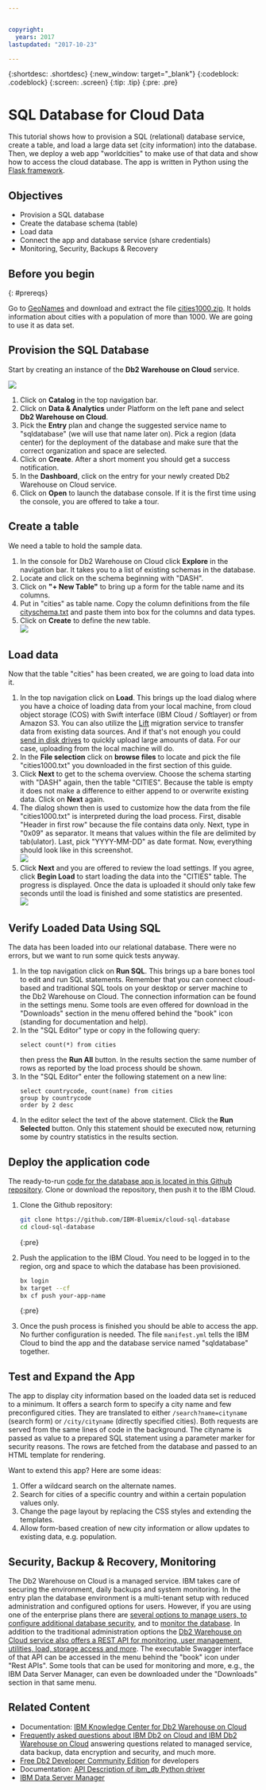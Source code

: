 ```yaml
---


copyright:
  years: 2017
lastupdated: "2017-10-23"

---
```


{:shortdesc: .shortdesc}
{:new_window: target="_blank"}
{:codeblock: .codeblock}
{:screen: .screen}
{:tip: .tip}
{:pre: .pre}

# SQL Database for Cloud Data 

This tutorial shows how to provision a SQL (relational) database service, create a table, and load a large data set (city information) into the database. Then, we deploy a web app "worldcities" to make use of that data and show how to access the cloud database. The app is written in Python using the [Flask framework](http://flask.pocoo.org/).

## Objectives

* Provision a SQL database
* Create the database schema (table)
* Load data
* Connect the app and database service (share credentials)
* Monitoring, Security, Backups & Recovery

## Before you begin
{: #prereqs}

Go to [GeoNames](http://www.geonames.org/) and download and extract the file [cities1000.zip](http://download.geonames.org/export/dump/cities1000.zip). It holds information about cities with a population of more than 1000. We are going to use it as data set.

## Provision the SQL Database
Start by creating an instance of the **Db2 Warehouse on Cloud** service.

![](images/solution5/Catalog.png)

1.  Click on **Catalog** in the top navigation bar.
2.  Click on **Data & Analytics** under Platform on the left pane and select **Db2 Warehouse on Cloud**.
3.  Pick the **Entry** plan and change the suggested service name to "sqldatabase" (we will use that name later on). Pick a region (data center) for the deployment of the database and make sure that the correct organization and space are selected.
4.  Click on **Create**. After a short moment you should get a success notification. 
5.  In the **Dashboard**, click on the entry for your newly created Db2 Warehouse on Cloud service.
6.  Click on **Open** to launch the database console. If it is the first time using the console, you are offered to take a tour. 

## Create a table
We need a table to hold the sample data.

1. In the console for Db2 Warehouse on Cloud click **Explore** in the navigation bar. It takes you to a list of existing schemas in the database.
2. Locate and click on the schema beginning with "DASH".
3. Click on **"+ New Table"** to bring up a form for the table name and its columns.
4. Put in "cities" as table name. Copy the column definitions from the file [cityschema.txt](https://github.com/IBM-Bluemix/cloud-sql-database/blob/master/cityschema.txt) and paste them into box for the columns and data types.
5. Click on **Create** to define the new table.   
   ![](images/solution5/TableCitiesCreated.png)

## Load data
Now that the table "cities" has been created, we are going to load data into it.

1. In the top navigation click on **Load**. This brings up the load dialog where you have a choice of loading data from your local machine, from cloud object storage (COS) with Swift interface (IBM Cloud / Softlayer) or from Amazon S3. You can also utilize the [Lift](https://console.bluemix.net/catalog/services/lift) migration service to transfer data from existing data sources. And if that's not enough you could [send in disk drives](https://www.ibm.com/support/knowledgecenter/SS6NHC/com.ibm.swg.im.dashdb.doc/learn_how/load_mail_in_drive.html) to quickly upload large amounts of data. For our case, uploading from the local machine will do.
2. In the **File selection** click on **browse files** to locate and pick the file "cities1000.txt" you downloaded in the first section of this guide.
3. Click **Next** to get to the schema overview. Choose the schema starting with "DASH" again, then the table "CITIES". Because the table is empty it does not make a difference to either append to or overwrite existing data. Click on **Next** again.
4. The dialog shown then is used to customize how the data from the file "cities1000.txt" is interpreted during the load process. First, disable "Header in first row" because the file contains data only. Next, type in "0x09" as separator. It means that values within the file are delimited by tab(ulator). Last, pick "YYYY-MM-DD" as date format. Now, everything should look like in this screenshot.    
![](images/solution5/LoadTabSeparator.png)
5. Click **Next** and you are offered to review the load settings. If you agree, click **Begin Load** to start loading the data into the "CITIES" table. The progress is displayed. Once the data is uploaded it should only take few seconds until the load is finished and some statistics are presented.   
   ![](images/solution5/LoadProgressSteps.png)

## Verify Loaded Data Using SQL
The data has been loaded into our relational database. There were no errors, but we want to run some quick tests anyway.

1. In the top navigation click on **Run SQL**. This brings up a bare bones tool to edit and run SQL statements. Remember that you can connect cloud-based and traditional SQL tools on your desktop or server machine to the Db2 Warehouse on Cloud. The connection information can be found in the settings menu. Some tools are even offered for download in the "Downloads" section in the menu offered behind the "book" icon (standing for documentation and help).
2. In the "SQL Editor" type or copy in the following query:   
   ```
   select count(*) from cities
   ```
   then press the **Run All** button. In the results section the same number of rows as reported by the load process should be shown.   
3. In the "SQL Editor" enter the following statement on a new line:
   ```
   select countrycode, count(name) from cities
   group by countrycode
   order by 2 desc
   ```   
4. In the editor select the text of the above statement. Click the **Run Selected** button. Only this statement should be executed now, returning some by country statistics in the results section.

## Deploy the application code
The ready-to-run [code for the database app is located in this Github repository](https://github.com/IBM-Bluemix/cloud-sql-database). Clone or download the repository, then push it to the IBM Cloud.

1. Clone the Github repository:
   ```bash
   git clone https://github.com/IBM-Bluemix/cloud-sql-database
   cd cloud-sql-database
   ```
   {:pre}

2. Push the application to the IBM Cloud. You need to be logged in to the region, org and space to which the database has been provisioned.
   ```bash
   bx login
   bx target --cf
   bx cf push your-app-name
   ```
   {:pre}
3. Once the push process is finished you should be able to access the app. No further configuration is needed. The file `manifest.yml` tells the IBM Cloud to bind the app and the database service named "sqldatabase" together.

## Test and Expand the App
The app to display city information based on the loaded data set is reduced to a minimum. It offers a search form to specify a city name and few preconfigured cities. They are translated to either `/search?name=cityname` (search form) or `/city/cityname` (directly specified cities). Both requests are served from the same lines of code in the background. The cityname is passed as value to a prepared SQL statement using a parameter marker for security reasons. The rows are fetched from the database and passed to an HTML template for rendering.

Want to extend this app? Here are some ideas:
1. Offer a wildcard search on the alternate names.
2. Search for cities of a specific country and within a certain population values only.
3. Change the page layout by replacing the CSS styles and extending the templates.
4. Allow form-based creation of new city information or allow updates to existing data, e.g. population.

## Security, Backup & Recovery, Monitoring
The Db2 Warehouse on Cloud is a managed service. IBM takes care of securing the environment, daily backups and system monitoring. In the entry plan the database environment is a multi-tenant setup with reduced administration and configured options for users. However, if you are using one of the enterprise plans there are [several options to manage users, to configure additional database security](https://www.ibm.com/support/knowledgecenter/SS6NHC/com.ibm.swg.im.dashdb.security.doc/doc/security.html), and to [monitor the database](https://www.ibm.com/support/knowledgecenter/SS6NHC/com.ibm.swg.im.dashdb.admin.mon.doc/doc/c0001138.html). In addition to the traditional administration options the [Db2 Warehouse on Cloud service also offers a REST API for monitoring, user management, utilities, load, storage access and more](https://www.ibm.com/support/knowledgecenter/SS6NHC/com.ibm.swg.im.dashdb.doc/connecting/connect_api.html). The executable Swagger interface of that API can be accessed in the menu behind the "book" icon under "Rest APIs". Some tools that can be used for monitoring and more, e.g., the IBM Data Server Manager, can even be downloaded under the "Downloads" section in that same menu.

## Related Content
* Documentation: [IBM Knowledge Center for Db2 Warehouse on Cloud](https://www.ibm.com/support/knowledgecenter/en/SS6NHC/com.ibm.swg.im.dashdb.kc.doc/welcome.html)
* [Frequently asked questions about IBM Db2 on Cloud and IBM Db2 Warehouse on Cloud](https://www.ibm.com/support/knowledgecenter/SS6NHC/com.ibm.swg.im.dashdb.doc/managed_service.html) answering questions related to managed service, data backup, data encryption and security, and much more.
* [Free Db2 Developer Community Edition](https://www.ibm.com/us-en/marketplace/ibm-db2-direct-and-developer-editions) for developers
* Documentation: [API Description of ibm_db Python driver](https://github.com/ibmdb/python-ibmdb/wiki/APIs)
* [IBM Data Server Manager](https://www.ibm.com/us-en/marketplace/data-server-manager)
